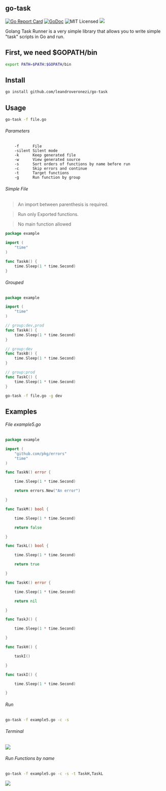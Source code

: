 ## go-task

[![Go Report Card](https://goreportcard.com/badge/github.com/leandroveronezi/go-task)](https://goreportcard.com/report/github.com/leandroveronezi/go-task)
[![GoDoc](https://godoc.org/github.com/leandroveronezi/go-task?status.png)](https://godoc.org/github.com/leandroveronezi/go-task)
![MIT Licensed](https://img.shields.io/github/license/leandroveronezi/go-task.svg)
![](https://img.shields.io/github/repo-size/leandroveronezi/go-task.svg)

Golang Task Runner is a very simple library that allows you to write simple "task" scripts in Go and run.

## First, we need $GOPATH/bin

```bash
export PATH=$PATH:$GOPATH/bin
```

## Install 

```bash
go install github.com/leandroveronezi/go-task
```

## Usage

```bash
go-task -f file.go
```

###### Parameters

```
    -f      File
    -silent Silent mode
    -k      Keep generated file
    -w      View generated source 
    -s      Sort orders of functions by name before run
    -c      Skip errors and continue
    -t      Target functions
    -g      Run function by group
```

###### Simple File

> An import between parenthesis is required.

> Run only Exported functions.

> No main function allowed

```go
package example

import (
	"time"
)

func TaskA() {
	time.Sleep(1 * time.Second)
}
```

###### Grouped

```go
package example

import (
	"time"
)

// group:dev,prod
func TaskA() {
	time.Sleep(1 * time.Second)
}

// group:dev
func TaskB() {
	time.Sleep(1 * time.Second)
}

// group:prod
func TaskC() {
	time.Sleep(1 * time.Second)
}
```

```bash
go-task -f file.go -g dev
```

## Examples

###### File example5.go

```go
package example

import (
	"github.com/pkg/errors"
	"time"
)

func TaskN() error {

	time.Sleep(1 * time.Second)

	return errors.New("An error")

}

func TaskM() bool {

	time.Sleep(1 * time.Second)

	return false

}

func TaskL() bool {

	time.Sleep(1 * time.Second)

	return true

}

func TaskK() error {

	time.Sleep(1 * time.Second)

	return nil

}

func TaskJ() {

	time.Sleep(1 * time.Second)

}

func TaskH() {

	taskI()

}

func taskI() {

	time.Sleep(1 * time.Second)

}
```

###### Run

```bash
go-task -f example5.go -c -s
```

###### Terminal

![](https://leandroveronezi.github.io/go-task/example/img/example5.png)


###### Run Functions by name

```bash
go-task -f example5.go -c -s -t TaskH,TaskL
```

![](https://leandroveronezi.github.io/go-task/example/img/example5_2.png)
